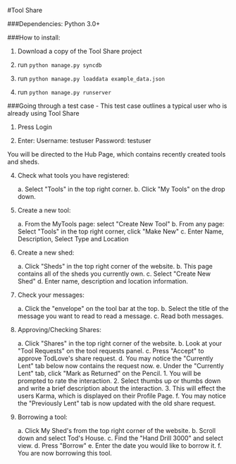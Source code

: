 #Tool Share

###Dependencies:
Python 3.0+	


###How to install:
1. Download a copy of the Tool Share project

2. run `python manage.py syncdb`

3. run `python manage.py loaddata example_data.json`

4. run `python manage.py runserver`

###Going through a test case - This test case outlines a typical user who is already using Tool Share

1. Press Login

2. Enter: 
	Username: testuser
	Password: testuser
	
You will be directed to the Hub Page, which contains recently created tools and sheds.

4. Check what tools you have registered:

	a. Select "Tools" in the top right corner. 
	b. Click "My Tools" on the drop down.
	
5. Create a new tool:
	
	a. From the MyTools page: select "Create New Tool" 
	b. From any page: Select "Tools" in the top right corner, click "Make New"
	c. Enter Name, Description, Select Type and Location
	
6. Create a new shed:

	a. Click "Sheds" in the top right corner of the website.
	b. This page contains all of the sheds you currently own.
	c. Select "Create New Shed"
	d. Enter name, description and location information.
	
7. Check your messages:
	
	a. Click the "envelope" on the tool bar at the top.
	b. Select the title of the message you want to read to read a message.
	c. Read both messages.
	
8. Approving/Checking Shares:

	a. Click "Shares" in the top right corner of the website.
	b. Look at your "Tool Requests" on the tool requests panel.
	c. Press "Accept" to approve TodLove's share request.
	d. You may notice the "Currently Lent" tab below now contains the request now.
	e. Under the "Currently Lent" tab, click "Mark as Returned" on the Pencil.
		1. You will be prompted to rate the interaction.
		2. Select thumbs up or thumbs down and write a brief description about the interaction.
		3. This will effect the users Karma, which is displayed on their Profile Page.
	f. You may notice the "Previously Lent" tab is now updated with the old share request.
	
9. Borrowing a tool: 

	a. Click My Shed's from the top right corner of the website.
	b. Scroll down and select Tod's House.
	c. Find the "Hand Drill 3000" and select view. 
	d. Press "Borrow"
	e. Enter the date you would like to borrow it.
	f. You are now borrowing this tool.

	



	
	
	
	
	
	
	

